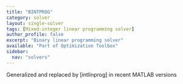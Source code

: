 ```yaml
---
title: "BINTPROG"
category: solver
layout: single-solver
tags: [Mixed-integer linear programming solver]
author_profile: false
excerpt: "Binary linear programming solver"
available: "Part of Optimization Toolbox"
sidebar:
  nav: "solvers"
---
```


Generalized and replaced by [intlinprog] in recent MATLAB versions
